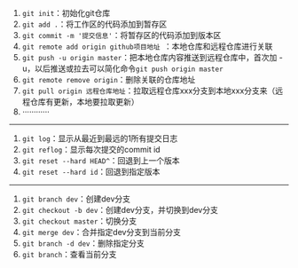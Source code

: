 1. `git init`：初始化git仓库
2. `git add .`：将工作区的代码添加到暂存区
3. `git commit -m '提交信息'`：将暂存区的代码添加到版本区
4. `git remote add origin github项目地址 `：本地仓库和远程仓库进行关联
5. `git push -u origin master`：把本地仓库内容推送到远程仓库中，首次加 -u，以后推送或拉去可以简化命令`git push origin master`
6. `git remote remove origin`：删除关联的仓库地址
7. `git pull origin 远程仓库地址`：拉取远程仓库xxx分支到本地xxx分支来（远程仓库有更新，本地要拉取更新）
8. ············
_________

1. `git log`：显示从最近到最远的1所有提交日志
2. `git reflog`：显示每次提交的commit id
3. `git reset --hard HEAD^`：回退到上一个版本
4. `git reset --hard id`：回退到指定版本

____________

1. `git branch dev`：创建dev分支
2. `git checkout -b dev`：创建dev分支，并切换到dev分支
3. `git checkout master`：切换分支
4. `git merge dev`：合并指定dev分支到当前分支
5. `git branch -d dev`：删除指定分支
6. `git branch`：查看当前分支

